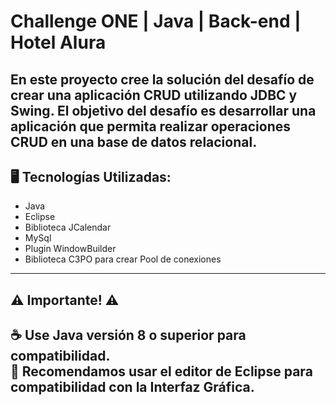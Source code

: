# Challenge ONE | Java | Back-end | Hotel Alura

## En este proyecto cree la solución del desafío de crear una aplicación CRUD utilizando JDBC y Swing. El objetivo del desafío es desarrollar una aplicación que permita realizar operaciones CRUD en una base de datos relacional.


## 🖥️ Tecnologías Utilizadas:

- Java
- Eclipse
- Biblioteca JCalendar
- MySql
- Plugin WindowBuilder
- Biblioteca C3PO para crear Pool de conexiones
---
## ⚠️ Importante! ⚠️

☕ Use Java versión 8 o superior para compatibilidad.  
📝 Recomendamos usar el editor de Eclipse para compatibilidad con la Interfaz Gráfica. 
---
